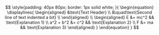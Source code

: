 
$$
\style{padding: 40px 80px; border: 1px solid white; }{
\begin{equation}
\displaylines{
\begin{aligned}
&\text{Text Header} \\
&\quad\text{Second line of text indented a bit} \\ 
\end{aligned} \\
\begin{aligned}
  E &= mc^2 && \text{Explanation 1} \\
  a^2 + b^2 &= c^2 && \text{Explanation 2} \\
  F &= ma && \text{Explanation 3}
\end{aligned}
}
\end{equation}
}
$$



